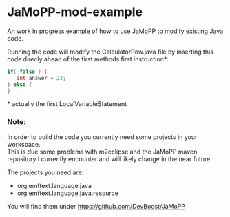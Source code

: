 JaMoPP-mod-example
==================

An work in progress example of how to use JaMoPP to modify existing Java code.

Running the code will modify the CalculatorPow.java file by inserting this code direcly ahead of the first methods first instruction\*:

```java
if( false ) {
   int answer = 23;
} else {
}
```
\* actually the first LocalVariableStatement

### Note:
In order to build the code you currently need some projects in your workspace.  
This is due some problems with m2eclipse and the JaMoPP maven repository I currently encounter and will likely change in the near future.

The projects you need are:

 * org.emftext.language.java
 * org.emftext.language.java.resource

You will find them under https://github.com/DevBoost/JaMoPP
